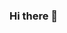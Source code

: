 ### Hi there 👋

<!--
**fibgato/fibgato** is a ✨ _special_ ✨ repository because its `README.md` (this file) appears on your GitHub profile.

Here are some ideas to get you started:

- 🔭 I am currently working at @saurussoftware and partner at @infotechregistro
- :star: My main stack is .Net
-->
